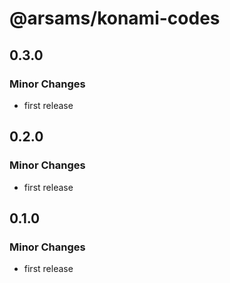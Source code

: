 # @arsams/konami-codes

## 0.3.0

### Minor Changes

- first release

## 0.2.0

### Minor Changes

- first release

## 0.1.0

### Minor Changes

- first release
